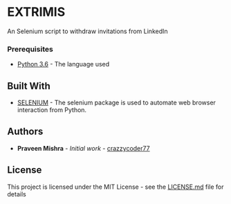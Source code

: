 # EXTRIMIS

An Selenium script to withdraw invitations from LinkedIn

### Prerequisites

* [Python 3.6](https://www.python.org/downloads/release/python-360/) - The language used

## Built With

* [SELENIUM](https://pypi.org/project/selenium/) - The selenium package is used to automate web browser interaction from Python.

## Authors

* **Praveen Mishra** - *Initial work* - [crazzycoder77](https://github.com/crazzycoder77)


## License

This project is licensed under the MIT License - see the [LICENSE.md](https://github.com/crazzycoder77/LinkedIn-Invitation-Withdraw/blob/master/LICENSE) file for details



